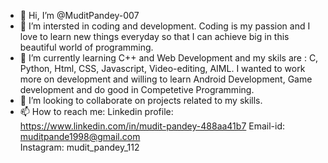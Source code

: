 - 👋 Hi, I’m @MuditPandey-007
- 👀 I’m intersted in coding and development. Coding is my passion and I love to learn new things everyday so that I can achieve big in this beautiful world of programming.
- 🌱 I’m currently learning C++ and Web Development and my skils are : C, Python, Html, CSS, Javascript, Video-editing, AIML. I wanted to work more on development and willing to learn Android Development, Game development and do good in Competetive Programming. 
- 💞️ I’m looking to collaborate on projects related to my skills.
- 📫 How to reach me: Linkedin profile: https://www.linkedin.com/in/mudit-pandey-488aa41b7
                       Email-id: muditpande1998@gmail.com   
                       Instagram: mudit_pandey_112


<!---
MuditPandey-007/MuditPandey-007 is a ✨ special ✨ repository because its `README.md` (this file) appears on your GitHub profile.
You can click the Preview link to take a look at your changes.
--->
